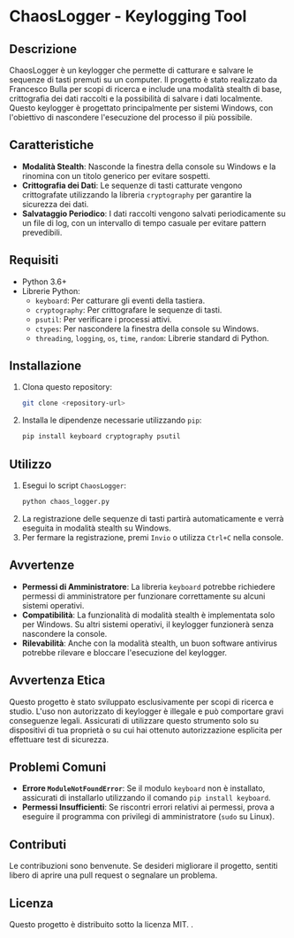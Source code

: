 # ChaosLogger - Keylogging Tool

## Descrizione
ChaosLogger è un keylogger che permette di catturare e salvare le sequenze di tasti premuti su un computer. Il progetto è stato realizzato da Francesco Bulla per scopi di ricerca e include una modalità stealth di base, crittografia dei dati raccolti e la possibilità di salvare i dati localmente. Questo keylogger è progettato principalmente per sistemi Windows, con l'obiettivo di nascondere l'esecuzione del processo il più possibile.

## Caratteristiche
- **Modalità Stealth**: Nasconde la finestra della console su Windows e la rinomina con un titolo generico per evitare sospetti.
- **Crittografia dei Dati**: Le sequenze di tasti catturate vengono crittografate utilizzando la libreria `cryptography` per garantire la sicurezza dei dati.
- **Salvataggio Periodico**: I dati raccolti vengono salvati periodicamente su un file di log, con un intervallo di tempo casuale per evitare pattern prevedibili.

## Requisiti
- Python 3.6+
- Librerie Python:
  - `keyboard`: Per catturare gli eventi della tastiera.
  - `cryptography`: Per crittografare le sequenze di tasti.
  - `psutil`: Per verificare i processi attivi.
  - `ctypes`: Per nascondere la finestra della console su Windows.
  - `threading`, `logging`, `os`, `time`, `random`: Librerie standard di Python.

## Installazione
1. Clona questo repository:
   ```sh
   git clone <repository-url>
   ```
2. Installa le dipendenze necessarie utilizzando `pip`:
   ```sh
   pip install keyboard cryptography psutil
   ```

## Utilizzo
1. Esegui lo script `ChaosLogger`:
   ```sh
   python chaos_logger.py
   ```
2. La registrazione delle sequenze di tasti partirà automaticamente e verrà eseguita in modalità stealth su Windows.
3. Per fermare la registrazione, premi `Invio` o utilizza `Ctrl+C` nella console.

## Avvertenze
- **Permessi di Amministratore**: La libreria `keyboard` potrebbe richiedere permessi di amministratore per funzionare correttamente su alcuni sistemi operativi.
- **Compatibilità**: La funzionalità di modalità stealth è implementata solo per Windows. Su altri sistemi operativi, il keylogger funzionerà senza nascondere la console.
- **Rilevabilità**: Anche con la modalità stealth, un buon software antivirus potrebbe rilevare e bloccare l'esecuzione del keylogger.

## Avvertenza Etica
Questo progetto è stato sviluppato esclusivamente per scopi di ricerca e studio. L'uso non autorizzato di keylogger è illegale e può comportare gravi conseguenze legali. Assicurati di utilizzare questo strumento solo su dispositivi di tua proprietà o su cui hai ottenuto autorizzazione esplicita per effettuare test di sicurezza.

## Problemi Comuni
- **Errore `ModuleNotFoundError`**: Se il modulo `keyboard` non è installato, assicurati di installarlo utilizzando il comando `pip install keyboard`.
- **Permessi Insufficienti**: Se riscontri errori relativi ai permessi, prova a eseguire il programma con privilegi di amministratore (`sudo` su Linux).

## Contributi
Le contribuzioni sono benvenute. Se desideri migliorare il progetto, sentiti libero di aprire una pull request o segnalare un problema.

## Licenza
Questo progetto è distribuito sotto la licenza MIT. .

 